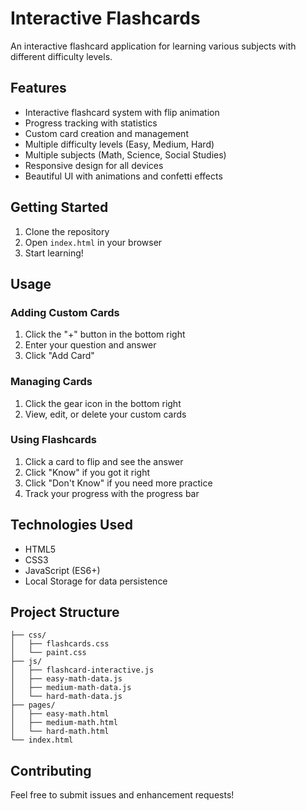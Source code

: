 # Interactive Flashcards

An interactive flashcard application for learning various subjects with different difficulty levels.

## Features

- Interactive flashcard system with flip animation
- Progress tracking with statistics
- Custom card creation and management
- Multiple difficulty levels (Easy, Medium, Hard)
- Multiple subjects (Math, Science, Social Studies)
- Responsive design for all devices
- Beautiful UI with animations and confetti effects

## Getting Started

1. Clone the repository
2. Open `index.html` in your browser
3. Start learning!

## Usage

### Adding Custom Cards
1. Click the "+" button in the bottom right
2. Enter your question and answer
3. Click "Add Card"

### Managing Cards
1. Click the gear icon in the bottom right
2. View, edit, or delete your custom cards

### Using Flashcards
1. Click a card to flip and see the answer
2. Click "Know" if you got it right
3. Click "Don't Know" if you need more practice
4. Track your progress with the progress bar

## Technologies Used

- HTML5
- CSS3
- JavaScript (ES6+)
- Local Storage for data persistence

## Project Structure

```
├── css/
│   ├── flashcards.css
│   └── paint.css
├── js/
│   ├── flashcard-interactive.js
│   ├── easy-math-data.js
│   ├── medium-math-data.js
│   └── hard-math-data.js
├── pages/
│   ├── easy-math.html
│   ├── medium-math.html
│   └── hard-math.html
└── index.html
```

## Contributing

Feel free to submit issues and enhancement requests! 